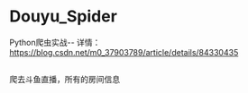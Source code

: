 # Douyu_Spider
Python爬虫实战--
详情：https://blog.csdn.net/m0_37903789/article/details/84330435
##
爬去斗鱼直播，所有的房间信息